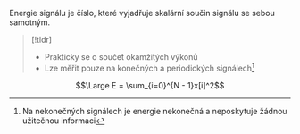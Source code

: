 Energie signálu je číslo, které vyjadřuje skalární součin signálu se sebou samotným.

>[!tldr]
>- Prakticky se o součet okamžitých výkonů
>- Lze měřit pouze na konečných a periodických signálech[^1]

$$\Large E = \sum_{i=0}^{N - 1}x[i]^2$$

[^1]:Na nekonečných signálech je energie nekonečná a neposkytuje žádnou užitečnou informaci